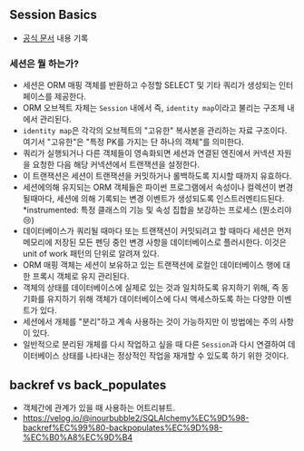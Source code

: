 ## Session Basics
- [공식 문서](https://docs.sqlalchemy.org/en/14/orm/session_basics.html) 내용 기록

### 세션은 뭘 하는가?
- 세션은 ORM 매핑 객체를 반환하고 수정할 SELECT 및 기타 쿼리가 생성되는 인터페이스를 제공한다.
- ORM 오브젝트 자체는 `Session` 내에서 즉, `identity map`이라고 불리는 구조체 내에서 관리된다.
- `identity map`은 각각의 오브젝트의 "고유한" 복사본을 관리하는 자료 구조이다. 여기서 "고유한"은 "특정 PK를 가지는 단 하나의 객체"를 의미한다.
- 쿼리가 실행되거나 다른 객체들이 영속화되면 세션과 연결된 엔진에서 커넥션 자원을 요청한 다음 해당 커넥션에서 트랜잭션을 설정한다.
- 이 트랜잭션은 세션이 트랜잭션을 커밋하거나 롤백하도록 지시할 때까지 유효하다.
- 세션에의해 유지되는 ORM 객체들은 파이썬 프로그램에서 속성이나 컬렉션이 변경될때마다, 세션에 의해 기록되는 변경 이벤트가 생성되도록 인스트러멘티드된다.
*instrumented: 특정 클래스의 기능 및 속성 집합을 보강하는 프로세스 (뭔소리야 😢)
- 데이터베이스가 쿼리될 때마다 또는 트랜잭션이 커밋되려고 할 때마다 세션은 먼저 메모리에 저장된 모든 펜딩 중인 변경 사항을 데이터베이스로 플러시한다. 이것은 unit of work 패턴의 단위로 알려져 있다.
- ORM 매핑 객체는 세션이 보유하고 있는 트랜잭션에 로컬인 데이터베이스 행에 대한 프록시 객체로 유지 관리된다.
- 객체의 상태를 데이터베이스에 실제로 있는 것과 일치하도록 유지하기 위해, 즉 동기화를 유지하기 위해 객체가 데이터베이스에 다시 액세스하도록 하는 다양한 이벤트가 있다.
- 세션에서 개체를 "분리"하고 계속 사용하는 것이 가능하지만 이 방법에는 주의 사항이 있다.
- 일반적으로 분리된 개체를 다시 작업하고 싶을 때 다른 `Session`과 다시 연결하여 데이터베이스 상태를 나타내는 정상적인 작업을 재개할 수 있도록 하기 위한 것이다.


## backref vs back_populates
- 객체간에 관계가 있을 때 사용하는 어트리뷰트.
- https://velog.io/@inourbubble2/SQLAlchemy%EC%9D%98-backref%EC%99%80-backpopulates%EC%9D%98-%EC%B0%A8%EC%9D%B4
